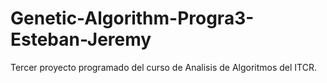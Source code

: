 # Genetic-Algorithm-Progra3-Esteban-Jeremy
Tercer proyecto programado del curso de Analisis de Algoritmos del ITCR.
